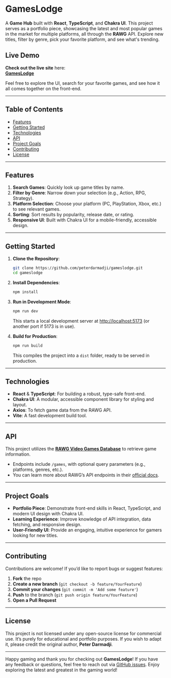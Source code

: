 # GamesLodge

A **Game Hub** built with **React**, **TypeScript**, and **Chakra UI**. This project serves as a portfolio piece, showcasing the latest and most popular games in the market for multiple platforms, all through the **RAWG** API. Explore new titles, filter by genre, pick your favorite platform, and see what's trending.

## Live Demo

**Check out the live site** here:  
[**GamesLodge**](https://peterdarmadji.github.io/gameslodge/)  

Feel free to explore the UI, search for your favorite games, and see how it all comes together on the front-end.

---

## Table of Contents

- [Features](#features)
- [Getting Started](#getting-started)
- [Technologies](#technologies)
- [API](#api)
- [Project Goals](#project-goals)
- [Contributing](#contributing)
- [License](#license)

---

## Features

1. **Search Games**: Quickly look up game titles by name.  
2. **Filter by Genre**: Narrow down your selection (e.g., Action, RPG, Strategy).  
3. **Platform Selection**: Choose your platform (PC, PlayStation, Xbox, etc.) to see relevant games.  
4. **Sorting**: Sort results by popularity, release date, or rating.  
5. **Responsive UI**: Built with Chakra UI for a mobile-friendly, accessible design.

---

## Getting Started

1. **Clone the Repository**:
   ```bash
   git clone https://github.com/peterdarmadji/gameslodge.git
   cd gameslodge
   ```

2. **Install Dependencies**:
   ```bash
   npm install
   ```

3. **Run in Development Mode**:
   ```bash
   npm run dev
   ```
   This starts a local development server at [http://localhost:5173](http://localhost:5173) (or another port if 5173 is in use).

4. **Build for Production**:
   ```bash
   npm run build
   ```
   This compiles the project into a `dist` folder, ready to be served in production.

---

## Technologies

- **React** & **TypeScript**: For building a robust, type-safe front-end.  
- **Chakra UI**: A modular, accessible component library for styling and layout.  
- **Axios**: To fetch game data from the RAWG API.  
- **Vite**: A fast development build tool.  

---

## API

This project utilizes the [**RAWG Video Games Database**](https://rawg.io/) to retrieve game information.  
- Endpoints include `/games`, with optional query parameters (e.g., platforms, genres, etc.).  
- You can learn more about RAWG’s API endpoints in their [official docs](https://rawg.io/apidocs).

---

## Project Goals

- **Portfolio Piece**: Demonstrate front-end skills in React, TypeScript, and modern UI design with Chakra UI.  
- **Learning Experience**: Improve knowledge of API integration, data fetching, and responsive design.  
- **User-Friendly UI**: Provide an engaging, intuitive experience for gamers looking for new titles.

---

## Contributing

Contributions are welcome! If you’d like to report bugs or suggest features:  
1. **Fork** the repo  
2. **Create a new branch** (`git checkout -b feature/YourFeature`)  
3. **Commit your changes** (`git commit -m 'Add some feature'`)  
4. **Push** to the branch (`git push origin feature/YourFeature`)  
5. **Open a Pull Request**  

---

## License

This project is not licensed under any open-source license for commercial use. It’s purely for educational and portfolio purposes. If you wish to adapt it, please credit the original author, **Peter Darmadji**.

---

Happy gaming and thank you for checking out **GamesLodge**! If you have any feedback or questions, feel free to reach out via [GitHub issues](https://github.com/peterdarmadji/gameslodge/issues). Enjoy exploring the latest and greatest in the gaming world!
